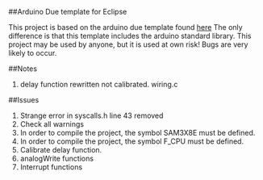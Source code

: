 ##Arduino Due template for Eclipse

This project is based on the arduino due template found [here](http://sourceforge.net/p/gnuarmeclipse/feature-requests/64/) The only difference is that this template includes the arduino standard library. This project may be used by anyone, but it is used at own risk! Bugs are very likely to occur.

##Notes
1. delay function rewritten not calibrated. wiring.c

##Issues 
 
1. Strange error in syscalls.h line 43 removed
2. Check all warnings
3. In order to compile the project, the symbol SAM3X8E must be defined.
4. In order to compile the project, the symbol F_CPU must be defined.
5. Calibrate delay function.
6. analogWrite functions
7. Interrupt functions